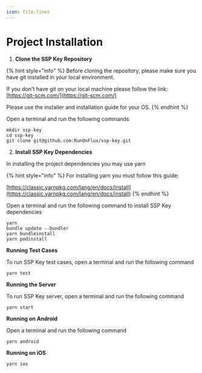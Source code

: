 ```yaml
---
icon: file-lines
---
```


# Project Installation

1. **Clone the SSP Key Repository**

{% hint style="info" %}
Before cloning the repository, please make sure you have git installed in your local environment.

If you don't have git on your local machine please follow the link: [https://git-scm.com/](https://git-scm.com/)

Please use the installer and installation guide for your OS.
{% endhint %}

Open a terminal and run the following commands

```
mkdir ssp-key
cd ssp-key
git clone git@github.com:RunOnFlux/ssp-key.git
```

2. **Install SSP Key Dependencies**

In installing the project dependencies you may use yarn

{% hint style="info" %}
For installing yarn you must follow this guide:&#x20;

[https://classic.yarnpkg.com/lang/en/docs/install](https://classic.yarnpkg.com/lang/en/docs/install)
{% endhint %}

Open a terminal and run the following command to install SSP Key dependencies

```
yarn
bundle update --bundler
yarn bundleinstall
yarn podinstall
```

**Running Test Cases**

To run SSP Key test cases, open a terminal and run the following command

```
yarn test
```

**Running the Server**

To run SSP Key server, open a terminal and run the following command

```
yarn start
```

**Running on Android**

Open a terminal and run the following command

```
yarn android
```

**Running on iOS**

```
yarn ios
```
